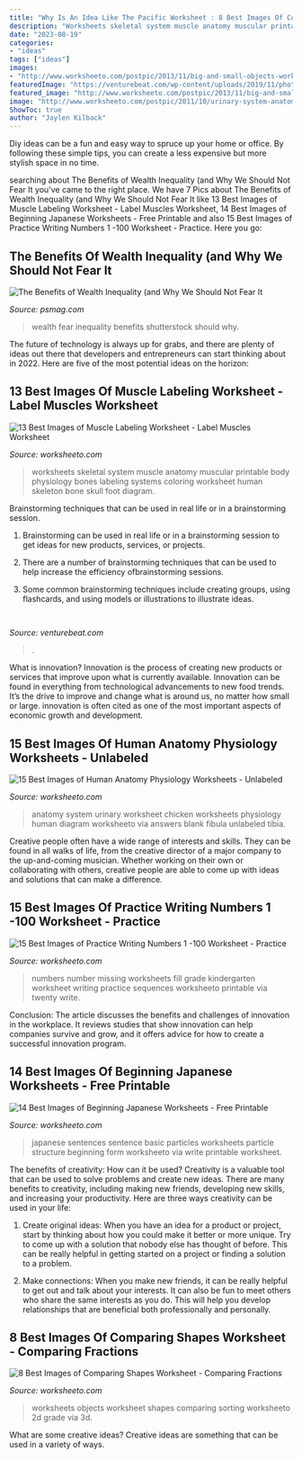 ```yaml
---
title: "Why Is An Idea Like The Pacific Worksheet : 8 Best Images Of Comparing Shapes Worksheet"
description: "Worksheets skeletal system muscle anatomy muscular printable body physiology bones labeling systems coloring worksheet human skeleton bone skull foot diagram"
date: "2023-08-19"
categories:
- "ideas"
tags: ["ideas"]
images:
- "http://www.worksheeto.com/postpic/2013/11/big-and-small-objects-worksheets_474484.jpg"
featuredImage: "https://venturebeat.com/wp-content/uploads/2019/11/photoshopipad.jpg"
featured_image: "http://www.worksheeto.com/postpic/2013/11/big-and-small-objects-worksheets_474484.jpg"
image: "http://www.worksheeto.com/postpic/2011/10/urinary-system-anatomy-review_569625.png"
ShowToc: true
author: "Jaylen Kilback"
---
```



Diy ideas can be a fun and easy way to spruce up your home or office. By following these simple tips, you can create a less expensive but more stylish space in no time.

	

		
searching about The Benefits of Wealth Inequality (and Why We Should Not Fear It you've came to the right place. We have 7 Pics about The Benefits of Wealth Inequality (and Why We Should Not Fear It like 13 Best Images of Muscle Labeling Worksheet - Label Muscles Worksheet, 14 Best Images of Beginning Japanese Worksheets - Free Printable and also 15 Best Images of Practice Writing Numbers 1 -100 Worksheet - Practice. Here you go:
		
    
## The Benefits Of Wealth Inequality (and Why We Should Not Fear It

<img loading=lazy src="https://psmag.com/.image/t_share/MTI3NTgxOTk0MTMyNjIxMzIy/wealth.jpg" onerror="this.onerror=null;this.src='https://tse1.mm.bing.net/th?id=OIP.F9HRLn59_x-9zZQ-hbZSFAHaE8&amp;pid=15.1';" alt="The Benefits of Wealth Inequality (and Why We Should Not Fear It">

_Source: psmag.com_

>wealth fear inequality benefits shutterstock should why. 

	

The future of technology is always up for grabs, and there are plenty of ideas out there that developers and entrepreneurs can start thinking about in 2022. Here are five of the most potential ideas on the horizon:

    
## 13 Best Images Of Muscle Labeling Worksheet - Label Muscles Worksheet

<img loading=lazy src="http://www.worksheeto.com/postpic/2012/04/muscular-skeletal-system-worksheets_166263.jpg" onerror="this.onerror=null;this.src='https://tse2.mm.bing.net/th?id=OIP.0ez5jAlCIStvFkoia6lNMQHaKo&amp;pid=15.1';" alt="13 Best Images of Muscle Labeling Worksheet - Label Muscles Worksheet">

_Source: worksheeto.com_

>worksheets skeletal system muscle anatomy muscular printable body physiology bones labeling systems coloring worksheet human skeleton bone skull foot diagram. 

	

Brainstorming techniques that can be used in real life or in a brainstorming session.
1. Brainstorming can be used in real life or in a brainstorming session to get ideas for new products, services, or projects.
2. There are a number of brainstorming techniques that can be used to help increase the efficiency ofbrainstorming sessions.

3. Some common brainstorming techniques include creating groups, using flashcards, and using models or illustrations to illustrate ideas.

    
## 

<img loading=lazy src="https://venturebeat.com/wp-content/uploads/2019/11/photoshopipad.jpg" onerror="this.onerror=null;this.src='https://tse4.mm.bing.net/th?id=OIP.z0Cxihs-U0tIJIaoh2pT5AHaFw&amp;pid=15.1';" alt="">

_Source: venturebeat.com_

>. 

	

What is innovation?
Innovation is the process of creating new products or services that improve upon what is currently available. Innovation can be found in everything from technological advancements to new food trends. It’s the drive to improve and change what is around us, no matter how small or large. innovation is often cited as one of the most important aspects of economic growth and development.

    
## 15 Best Images Of Human Anatomy Physiology Worksheets - Unlabeled

<img loading=lazy src="http://www.worksheeto.com/postpic/2011/10/urinary-system-anatomy-review_569625.png" onerror="this.onerror=null;this.src='https://tse1.mm.bing.net/th?id=OIP.zS0sAYUw9UXL7XQvml_dJwHaJl&amp;pid=15.1';" alt="15 Best Images of Human Anatomy Physiology Worksheets - Unlabeled">

_Source: worksheeto.com_

>anatomy system urinary worksheet chicken worksheets physiology human diagram worksheeto via answers blank fibula unlabeled tibia. 

	

Creative people often have a wide range of interests and skills. They can be found in all walks of life, from the creative director of a major company to the up-and-coming musician. Whether working on their own or collaborating with others, creative people are able to come up with ideas and solutions that can make a difference.

    
## 15 Best Images Of Practice Writing Numbers 1 -100 Worksheet - Practice

<img loading=lazy src="http://www.worksheeto.com/postpic/2015/09/fill-in-missing-numbers-worksheets_449631.jpg" onerror="this.onerror=null;this.src='https://tse3.mm.bing.net/th?id=OIP.9I7o3uWMhyHZR9QNvxj29gAAAA&amp;pid=15.1';" alt="15 Best Images of Practice Writing Numbers 1 -100 Worksheet - Practice">

_Source: worksheeto.com_

>numbers number missing worksheets fill grade kindergarten worksheet writing practice sequences worksheeto printable via twenty write. 

	

Conclusion:
The article discusses the benefits and challenges of innovation in the workplace. It reviews studies that show innovation can help companies survive and grow, and it offers advice for how to create a successful innovation program.

    
## 14 Best Images Of Beginning Japanese Worksheets - Free Printable

<img loading=lazy src="http://www.worksheeto.com/postpic/2013/12/sentence-structure-japanese-particles_85036.jpg" onerror="this.onerror=null;this.src='https://tse2.mm.bing.net/th?id=OIP.V-68OyNVNwDaFNt6Ua-CJgHaD1&amp;pid=15.1';" alt="14 Best Images of Beginning Japanese Worksheets - Free Printable">

_Source: worksheeto.com_

>japanese sentences sentence basic particles worksheets particle structure beginning form worksheeto via write printable worksheet. 

	

The benefits of creativity: How can it be used?
Creativity is a valuable tool that can be used to solve problems and create new ideas. There are many benefits to creativity, including making new friends, developing new skills, and increasing your productivity. Here are three ways creativity can be used in your life: 
1. Create original ideas: When you have an idea for a product or project, start by thinking about how you could make it better or more unique. Try to come up with a solution that nobody else has thought of before. This can be really helpful in getting started on a project or finding a solution to a problem.

2. Make connections: When you make new friends, it can be really helpful to get out and talk about your interests. It can also be fun to meet others who share the same interests as you do. This will help you develop relationships that are beneficial both professionally and personally.

    
## 8 Best Images Of Comparing Shapes Worksheet - Comparing Fractions

<img loading=lazy src="http://www.worksheeto.com/postpic/2013/11/big-and-small-objects-worksheets_474484.jpg" onerror="this.onerror=null;this.src='https://tse1.mm.bing.net/th?id=OIP.4NYpDbIyf_uN_R59NgoJNwHaJ4&amp;pid=15.1';" alt="8 Best Images of Comparing Shapes Worksheet - Comparing Fractions">

_Source: worksheeto.com_

>worksheets objects worksheet shapes comparing sorting worksheeto 2d grade via 3d. 

	

What are some creative ideas?
Creative ideas are something that can be used in a variety of ways.

